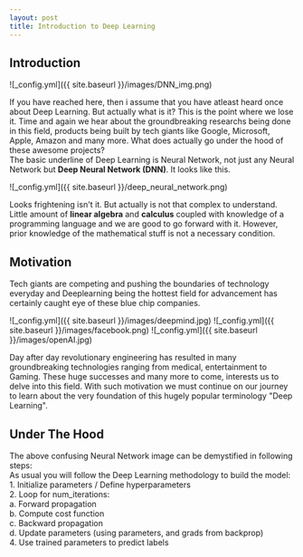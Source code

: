 ```yaml
---
layout: post
title: Introduction to Deep Learning
---
```


## Introduction

![_config.yml]({{ site.baseurl }}/images/DNN_img.png)

If you have reached here, then i assume that you have atleast heard once about Deep Learning. But actually what is it? This is the point where we lose it. Time and again we hear about the groundbreaking researchs being done in this field, products being built by tech giants like Google, Microsoft, Apple, Amazon and many more. What does actually go under the hood of these awesome projects? <br>
The basic underline of Deep Learning is Neural Network, not just any Neural Network but **Deep Neural Network (DNN)**. It looks like this.

![_config.yml]({{ site.baseurl }}/deep_neural_network.png)

Looks frightening isn't it. But actually is not that complex to understand. Little amount of **linear algebra** and **calculus** coupled with knowledge of a programming language and we are good to go forward with it. However, prior knowledge of the mathematical stuff is not a necessary condition.

## Motivation

Tech giants are competing and pushing the boundaries of technology everyday and Deeplearning being the hottest field for advancement has certainly caught eye of these blue chip companies.

![_config.yml]({{ site.baseurl }}/images/deepmind.jpg)
![_config.yml]({{ site.baseurl }}/images/facebook.png)
![_config.yml]({{ site.baseurl }}/images/openAI.jpg)

Day after day revolutionary engineering has resulted in many groundbreaking technologies ranging from medical, entertainment to Gaming. These huge successes and many more to come, interests us to delve into this field. With such motivation we must continue on our journey to learn about the very foundation of this hugely popular terminology "Deep Learning".

## Under The Hood

The above confusing Neural Network image can be demystified in following steps:<br>
As usual you will follow the Deep Learning methodology to build the model:<br>
    1. Initialize parameters / Define hyperparameters<br>
    2. Loop for num_iterations:<br>
        a. Forward propagation<br>
        b. Compute cost function<br>
        c. Backward propagation<br>
        d. Update parameters (using parameters, and grads from backprop) <br>
    4. Use trained parameters to predict labels<br>




